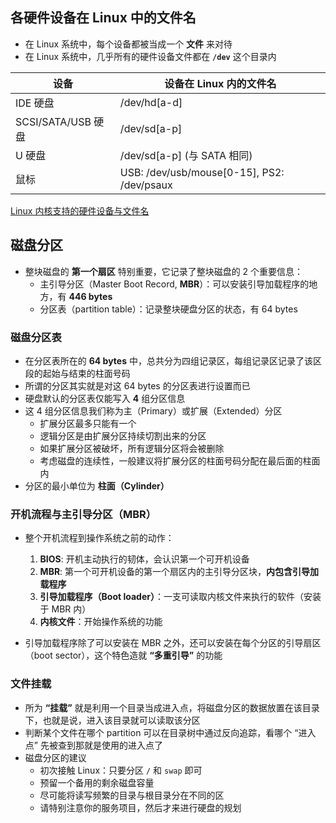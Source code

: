 ## 各硬件设备在 Linux 中的文件名

- 在 Linux 系统中，每个设备都被当成一个 **文件** 来对待
- 在 Linux 系统中，几乎所有的硬件设备文件都在 **`/dev`** 这个目录内

| 设备 | 设备在 Linux 内的文件名 |
| --- | --- |
| IDE 硬盘 | /dev/hd[a-d]  |
| SCSI/SATA/USB 硬盘 | /dev/sd[a-p]  |
| U 硬盘 | /dev/sd[a-p] (与 SATA 相同)  |
| 鼠标 | USB: /dev/usb/mouse[0-15], PS2: /dev/psaux  |

[Linux 内核支持的硬件设备与文件名](https://mirrors.edge.kernel.org/pub/linux/docs/lanana/device-list/devices.txt-3June2001)

## 磁盘分区

- 整块磁盘的 **第一个扇区** 特别重要，它记录了整块磁盘的 2 个重要信息：
  - 主引导分区（Master Boot Record, **MBR**）：可以安装引导加载程序的地方，有 **446 bytes**
  - 分区表（partition table）：记录整块硬盘分区的状态，有 64 bytes

### 磁盘分区表

- 在分区表所在的 **64 bytes** 中，总共分为四组记录区，每组记录区记录了该区段的起始与结束的柱面号码
- 所谓的分区其实就是对这 64 bytes 的分区表进行设置而已
- 硬盘默认的分区表仅能写入 **4** 组分区信息
- 这 4 组分区信息我们称为主（Primary）或扩展（Extended）分区
  - 扩展分区最多只能有一个
  - 逻辑分区是由扩展分区持续切割出来的分区
  - 如果扩展分区被破坏，所有逻辑分区将会被删除
  - 考虑磁盘的连续性，一般建议将扩展分区的柱面号码分配在最后面的柱面内
- 分区的最小单位为 **柱面（Cylinder）**

### 开机流程与主引导分区（MBR）

- 整个开机流程到操作系统之前的动作：
  1. **BIOS**: 开机主动执行的韧体，会认识第一个可开机设备
  2. **MBR**: 第一个可开机设备的第一个扇区内的主引导分区块，**内包含引导加载程序**
  3. **引导加载程序（Boot loader）**：一支可读取内核文件来执行的软件（安装于 MBR 内）
  4. **内核文件**：开始操作系统的功能

- 引导加载程序除了可以安装在 MBR 之外，还可以安装在每个分区的引导扇区（boot sector），这个特色造就 **“多重引导”** 的功能


### 文件挂载

- 所为 **“挂载”** 就是利用一个目录当成进入点，将磁盘分区的数据放置在该目录下，也就是说，进入该目录就可以读取该分区
- 判断某个文件在哪个 partition 可以在目录树中通过反向追踪，看哪个 “进入点” 先被查到那就是使用的进入点了
- 磁盘分区的建议
  - 初次接触 Linux：只要分区 `/` 和 `swap` 即可
  - 预留一个备用的剩余磁盘容量
  - 尽可能将读写频繁的目录与根目录分在不同的区
  - 请特别注意你的服务项目，然后才来进行硬盘的规划
